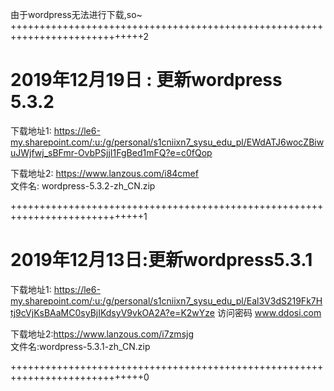 由于wordpress无法进行下载,so~
+++++++++++++++++++++++++++++++++++++++++++++++++++++++++++++++++++++++++++++2
<h1>2019年12月19日 : 更新wordpress 5.3.2</h1>

下载地址1:
https://le6-my.sharepoint.com/:u:/g/personal/s1cniixn7_sysu_edu_pl/EWdATJ6wocZBiwuJWjfwj_sBFmr-OvbPSjjI1FgBed1mFQ?e=c0fQop

下载地址2: https://www.lanzous.com/i84cmef
<br />文件名: wordpress-5.3.2-zh_CN.zip

+++++++++++++++++++++++++++++++++++++++++++++++++++++++++++++++++++++++++++++1
<h1>2019年12月13日:更新wordpress5.3.1</h1>

下载地址1: 
https://le6-my.sharepoint.com/:u:/g/personal/s1cniixn7_sysu_edu_pl/Eal3V3dS219Fk7Htj9cVjKsBAaMC0syBjIKdsyV9vkOA2A?e=K2wYze
访问密码 www.ddosi.com

下载地址2:https://www.lanzous.com/i7zmsjg
<br />文件名:wordpress-5.3.1-zh_CN.zip

+++++++++++++++++++++++++++++++++++++++++++++++++++++++++++++++++++++++++++++0
